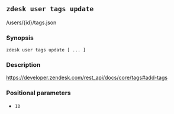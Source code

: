 ## `zdesk user tags update`

/users/{id}/tags.json

### Synopsis

    zdesk user tags update [ ... ]

### Description

https://developer.zendesk.com/rest_api/docs/core/tags#add-tags

### Positional parameters

* `ID`

